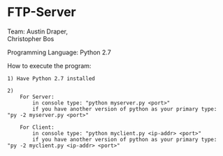 # FTP-Server

Team:
	Austin Draper,  
	Christopher Bos

Programming Language:
	Python 2.7

How to execute the program:
	
	1) Have Python 2.7 installed

	2)
		For Server:
			in console type: "python myserver.py <port>"
			if you have another version of python as your primary type: "py -2 myserver.py <port>" 

		For Client:
			in console type: "python myclient.py <ip-addr> <port>"
			if you have another version of python as your primary type: "py -2 myclient.py <ip-addr> <port>" 
